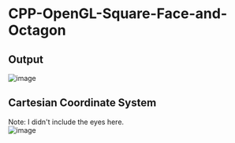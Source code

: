 # CPP-OpenGL-Square-Face-and-Octagon
## Output
![image](https://user-images.githubusercontent.com/85553852/155965498-aa41c271-ab5b-4ed7-948b-5c977841070a.png)

## Cartesian Coordinate System
Note: I didn't include the eyes here.  
![image](https://user-images.githubusercontent.com/85553852/155965529-76d293c1-57c2-4b1e-bcde-3d520ecdc412.png)
